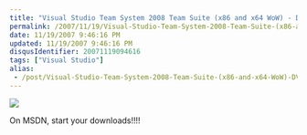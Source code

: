 ```yaml
---
title: "Visual Studio Team System 2008 Team Suite (x86 and x64 WoW) - DVD (English)"
permalink: /2007/11/19/Visual-Studio-Team-System-2008-Team-Suite-(x86-and-x64-WoW)-DVD-(English)/
date: 11/19/2007 9:46:16 PM
updated: 11/19/2007 9:46:16 PM
disqusIdentifier: 20071119094616
tags: ["Visual Studio"]
alias:
 - /post/Visual-Studio-Team-System-2008-Team-Suite-(x86-and-x64-WoW)-DVD-(English).aspx/index.html
---
```

![](http://farm3.static.flickr.com/2394/2047143464_86d2fdfe7e_o.jpg) 

On MSDN, start your downloads!!!!
